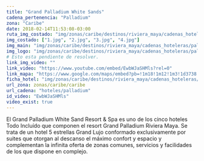 ```yaml
---
title: "Grand Palladium White Sands"
cadena_pertenencia: "Palladium"
zona: "Caribe"
date: 2018-02-14T11:53:08-03:00
ruta_img_costado: "img/zonas/caribe/destinos/riviera_maya/cadenas_hoteleras/palladium/grand_palladium_white_sands/imagenes_hotel/"
img_costado: ["1.jpg", "2.jpg", "3.jpg", "4.jpg"]
img_main: "img/zonas/caribe/destinos/riviera_maya/cadenas_hoteleras/palladium/grand_palladium_white_sands/ficha_grand_palladium_white_sands.jpg"
img_logo: "img/zonas/caribe/destinos/riviera_maya/cadenas_hoteleras/palladium/grand_palladium_white_sands/logo/logo_grand_palladium_white_sand.jpg"
# Esto esta pendiente de resolver.
link_img_video: ""
link_video: "https://www.youtube.com/embed/EwbWJaSHMls?rel=0"
link_mapa: "https://www.google.com/maps/embed?pb=!1m18!1m12!1m3!1d3738.632034902451!2d-87.29178148507721!3d20.439218186320634!2m3!1f0!2f0!3f0!3m2!1i1024!2i768!4f13.1!3m3!1m2!1s0x8f4e36c4ea027a2b%3A0xa9a817cd106703a1!2sGrand+Palladium+White+Sand+Resort+%26+Spa!5e0!3m2!1ses!2scl!4v1518623356259"
ficha_hotel: "img/zonas/caribe/destinos/riviera_maya/cadenas_hoteleras/palladium/grand_palladium_white_sands/ficha_grand_palladium_white_sand.pdf"
url_zona: zonas/caribe/caribe
url_cadena: "hoteles/palladium"
id_video: "EwbWJaSHMls"
video_exist: true
---
```

El Grand Palladium White Sand Resort & Spa es uno de los cinco hoteles Todo Incluído que componen el resort Grand Palladium Riviera Maya. Se trata de un hotel 5 estrellas Grand Lujo conformado exclusivamente por suites que otorgan al descanso el máximo confort y espacio y complementan la infinita oferta de zonas comunes, servicios y facilidades de los que dispone en complejo.
